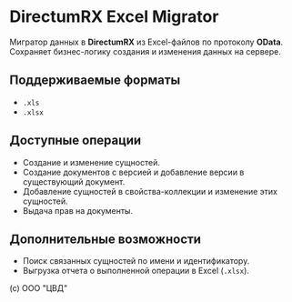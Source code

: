 # DirectumRX Excel Migrator

Мигратор данных в **DirectumRX** из Excel-файлов по протоколу **OData**.  
Сохраняет бизнес-логику создания и изменения данных на сервере.

## Поддерживаемые форматы
- `.xls`
- `.xlsx`

## Доступные операции
- Создание и изменение сущностей.
- Создание документов с версией и добавление версии в существующий документ.
- Добавление сущностей в свойства-коллекции и изменение этих сущностей.
- Выдача прав на документы.

## Дополнительные возможности
- Поиск связанных сущностей по имени и идентификатору.
- Выгрузка отчета о выполненной операции в Excel (`.xlsx`).


(с) ООО "ЦВД"
